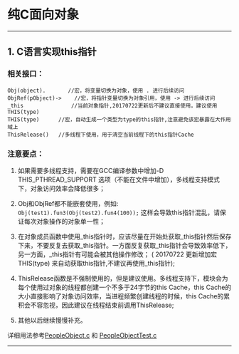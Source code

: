 # 纯C面向对象
---
## 1. C语言实现this指针  
### 相关接口：
```
Obj(object).       //宏，将变量切换为对象，使用 . 进行后续访问
ObjRef(pObject)->    //宏，将指针变量切换为对象引用，使用 -> 进行后续访问 
_this               //当前对象指针,20170722更新后不建议直接使用，建议使用THIS(type)
THIS(type)      //宏，自动生成一个类型为type的this指针,注意避免该宏暴露在大作用域上
ThisRelease()	//多线程下使用，用于清空当前线程下的this指针Cache
```

### 注意要点：
1. 如果需要多线程支持，需要在GCC编译参数中增加-D THIS_PTHREAD_SUPPORT 选项（不能在文件中增加），多线程支持模式下，对象访问效率会降低很多；

2. Obj和ObjRef都不能嵌套使用，例如:  `Obj(test1).fun3(Obj(test2).fun4(100));` 这样会导致this指针混乱，请保证每次对象操作的对象单一性；

3. 在对象成员函数中使用_this指针时，应该尽量在开始处获取_this指针然后保存下来，不要反复去获取_this指针。一方面反复获取_this指针会导致效率低下，另一方面，_this指针有可能会被其他操作修改；
( 20170722 更新增加宏 THIS(type) 来自动获取this指针,不建议再使用_this指针);

4. ThisRelease函数是不强制使用的，但是建议使用。多线程支持下，模块会为每个使用过对象的线程都创建一个不多于24字节的this Cache，this Cache的大小直接影响了对象访问效率，当进程频繁创建线程的时候，this Cache的累积会不容忽视，因此建议在线程结束前调用ThisRelease;

5. 其他以后继续慢慢补充。


详细用法参考[PeopleObject.c](PeopleObject.c) 和 [PeopleObjectTest.c](PeopleObjectTest.c)

---
